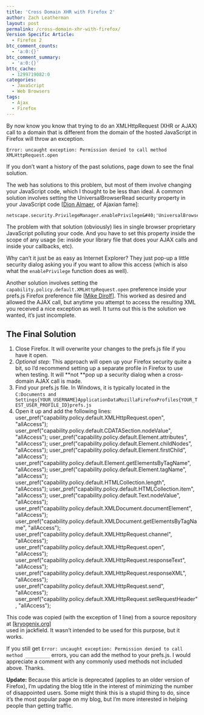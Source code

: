 ```yaml
---
title: 'Cross Domain XHR with Firefox 2'
author: Zach Leatherman
layout: post
permalink: /cross-domain-xhr-with-firefox/
Version Specific Article:
  - Firefox 2
btc_comment_counts:
  - 'a:0:{}'
btc_comment_summary:
  - 'a:0:{}'
bttc_cache:
  - 1299719082:0
categories:
  - JavaScript
  - Web Browsers
tags:
  - Ajax
  - Firefox
---
```


By now know you know that trying to do an XMLHttpRequest (XHR or AJAX) call to a domain that is different from the domain of the hosted JavaScript in Firefox will throw an exception.

`Error: uncaught exception: Permission denied to call method XMLHttpRequest.open`

If you don’t want a history of the past solutions, page down to see the final solution.

The web has solutions to this problem, but most of them involve changing your JavaScript code, which I thought to be less than ideal. A common solution involves setting the UniversalBrowserRead security property in your JavaScript code [[Dion Almaer][1], of Ajaxian fame]:

 [1]: http://almaer.com/blog/archives/000794.html

    netscape.security.PrivilegeManager.enablePrivilege&#40;'UniversalBrowserRead'&#41;;

The problem with that solution (obviously) lies in single browser proprietary JavaScript polluting your code. And you have to set this property inside the scope of any usage (ie: inside your library file that does your AJAX calls and inside your callbacks, etc).

Why can’t it just be as easy as Internet Explorer? They just pop-up a little security dialog asking you if you want to allow this access (which is also what the `enablePrivilege` function does as well).

Another solution involves setting the `capability.policy.default.XMLHttpRequest.open` preference inside your prefs.js Firefox preference file [[Mike Dirolf][2]]. This worked as desired and allowed the AJAX call, but anytime you attempt to access the resulting XML you received a nice exception as well. It turns out this is the solution we wanted, it’s just incomplete.

 [2]: http://blog.dirolf.com/2007/06/enabling-cross-domain-ajax-in-firefox.html

## The Final Solution

1.  Close Firefox. It will overwrite your changes to the prefs.js file if you have it open.
2.  *Optional step*: This approach will open up your Firefox security quite a bit, so I’d recommend setting up a separate profile in Firefox to use when testing. It will **not **pop up a security dialog when a cross-domain AJAX call is made.
3.  Find your prefs.js file. In Windows, it is typically located in the `C:Documents and Settings{YOUR_USERNAME}ApplicationDataMozillaFirefoxProfiles{YOUR_TEST_USER_PROFILE_ID}prefs.js`
4.  Open it up and add the following lines:     user_pref&#40;"capability.policy.default.XMLHttpRequest.open", "allAccess"&#41;;
        user_pref&#40;"capability.policy.default.CDATASection.nodeValue", "allAccess"&#41;;
        user_pref&#40;"capability.policy.default.Element.attributes", "allAccess"&#41;;
        user_pref&#40;"capability.policy.default.Element.childNodes", "allAccess"&#41;;
        user_pref&#40;"capability.policy.default.Element.firstChild", "allAccess"&#41;;
        user_pref&#40;"capability.policy.default.Element.getElementsByTagName", "allAccess"&#41;;
        user_pref&#40;"capability.policy.default.Element.tagName", "allAccess"&#41;;
        user_pref&#40;"capability.policy.default.HTMLCollection.length", "allAccess"&#41;;
        user_pref&#40;"capability.policy.default.HTMLCollection.item", "allAccess"&#41;;
        user_pref&#40;"capability.policy.default.Text.nodeValue", "allAccess"&#41;;
        user_pref&#40;"capability.policy.default.XMLDocument.documentElement", "allAccess"&#41;;
        user_pref&#40;"capability.policy.default.XMLDocument.getElementsByTagName", "allAccess"&#41;;
        user_pref&#40;"capability.policy.default.XMLHttpRequest.channel", "allAccess"&#41;;
        user_pref&#40;"capability.policy.default.XMLHttpRequest.open", "allAccess"&#41;;
        user_pref&#40;"capability.policy.default.XMLHttpRequest.responseText", "allAccess"&#41;;
        user_pref&#40;"capability.policy.default.XMLHttpRequest.responseXML", "allAccess"&#41;;
        user_pref&#40;"capability.policy.default.XMLHttpRequest.send", "allAccess"&#41;;
        user_pref&#40;"capability.policy.default.XMLHttpRequest.setRequestHeader", "allAccess"&#41;;

This code was copied (with the exception of 1 line) from a source repository at [[kryogenix.org][3]]  
used in jackfield. It wasn’t intended to be used for this purpose, but it works.

 [3]: http://svn.kryogenix.org/filedetails.php?repname=kryogenix.org&path=/jackfield/trunk/htmlui/prefs.js&rev=0&sc=0

If you still get `Error: uncaught exception: Permission denied to call method _________` errors, you can add the method to your prefs.js. I would appreciate a comment with any commonly used methods not included above. Thanks.

**Update:** Because this article is deprecated (applies to an older version of Firefox), I’m updating the blog title in the interest of minimizing the number of disappointed users. Some might think this is a stupid thing to do, since it’s the most popular page on my blog, but I’m more interested in helping people than getting traffic.